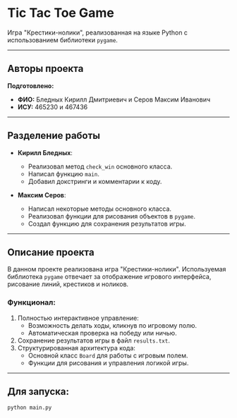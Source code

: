 # Tic Tac Toe Game

Игра "Крестики-нолики", реализованная на языке Python с использованием библиотеки `pygame`.

---

## Авторы проекта

**Подготовлено:**

- **ФИО:** Бледных Кирилл Дмитриевич и Серов Максим Иванович  
- **ИСУ:** 465230 и 467436

---

## Разделение работы

- **Кирилл Бледных**:  
  - Реализовал метод `check_win` основного класса.  
  - Написал функцию `main`.  
  - Добавил докстринги и комментарии к коду.
  
- **Максим Серов**:  
  - Написал некоторые методы основного класса.  
  - Реализовал функции для рисования объектов в `pygame`.  
  - Создал функцию для сохранения результатов игры.

---

## Описание проекта

В данном проекте реализована игра "Крестики-нолики". Используемая библиотека `pygame` отвечает за отображение игрового интерфейса, рисование линий, крестиков и ноликов.

### Функционал:
1. Полностью интерактивное управление:
   - Возможность делать ходы, кликнув по игровому полю.
   - Автоматическая проверка на победу или ничью.
2. Сохранение результатов игры в файл `results.txt`.
3. Структурированная архитектура кода:
   - Основной класс `Board` для работы с игровым полем.
   - Функции для рисования и управления логикой игры.

---

## Для запуска:

```shell
python main.py
